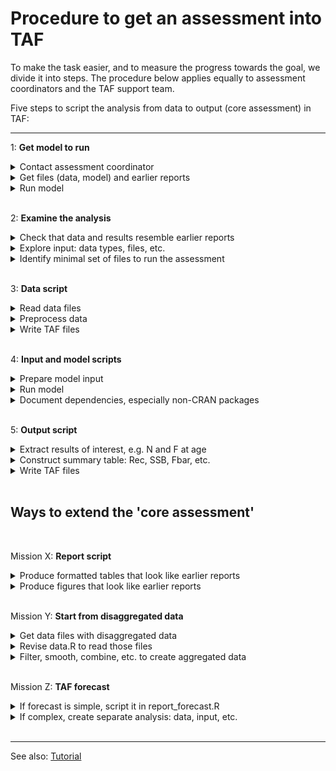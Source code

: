 # Procedure to get an assessment into TAF

To make the task easier, and to measure the progress towards the goal, we divide
it into steps. The procedure below applies equally to assessment coordinators
and the TAF support team.

Five steps to script the analysis from data to output (core assessment) in TAF:

---

<!-- GitHub Markdown requires empty line after </summary> to render `code` -->
<!-- Also, `code` is not rendered in <summary> headings -->

1: **Get model to run**

<details><summary>Contact assessment coordinator</summary>

> Well, unless you *are* the assessment coordinator :)

</details>

<details><summary>Get files (data, model) and earlier reports</summary>

> Files might be found in the Sharepoint `Data` folder.<br>
> Earlier WG reports can be found online.

</details>

<details><summary>Run model</summary>

> Being able to run the assessment on a different computer is an important
> milestone in making the analysis reproducible.

</details>

<br>

2: **Examine the analysis**

<details><summary>Check that data and results resemble earlier reports</summary>

> This is a good time to<br>
> (a) view the input & output files, and<br>
> (b) open the last WG report - especially the table section<br>
> Do the tables in (a) and (b) look similar?

</details>

<details><summary>Explore input: data types, files, etc.</summary>

> What kinds of data are used in this assessment, perhaps more than one
> survey?<br>
> Are some data tables in the report not in the model input, or vice versa?<br>
> Is it easy to find out which input files the model requires?<br>
> Are the model settings stored in a separate file?

</details>

<details><summary>Identify minimal set of files to run the assessment</summary>

> In general, TAF should only contain files that are absolutely necessary to run
> the final assessment.<br>
> All other files are probably best stored outside of TAF.<br>
> What is the smallest set of files required to run the final assessment on
> another computer?

</details>

<br>

3: **Data script**

<details><summary>Read data files</summary>

> The easiest way to import data into R depends on the data file format:<br>
> \- simple text files can often be imported using base functions like
> `read.table`<br>
> \- specific file formats can be imported using packages like `stockassessment`
> or `FLCore`

</details>

<details><summary>Preprocess data</summary>

> Some preprocessing of data often occurs before they are fed into a model:<br>
> \- years or ages might be excluded from the analysis<br>
> \- ages might be aggregated into a plus group<br>
> \- survey indices might be combined, the current year's weights predicted,
> etc.<br>
> The data should preferably start in disaggregated form (see 'Mission Y'
> below).

</details>

<details><summary>Write TAF files</summary>

> Data that are used in the assessment model should be made available as data
> files in TAF format.<br>
> The icesTAF package provides the function `write.csv` for this purpose.
> The resulting files will be visible to the public online, after the official
> ICES advice is released.

</details>

<br>

4: **Input and model scripts**

<details><summary>Prepare model input</summary>

>

</details>

<details><summary>Run model</summary>

>

</details>

<details><summary>Document dependencies, especially non-CRAN packages</summary>

>

</details>

<br>

5: **Output script**

<details><summary>Extract results of interest, e.g. N and F at age</summary>

>

</details>

<details><summary>Construct summary table: Rec, SSB, Fbar, etc.</summary>

>

</details>

<details><summary>Write TAF files</summary>

>

</details>

<br>

## Ways to extend the 'core assessment'

<br>

Mission X: **Report script**

<details>
<summary>Produce formatted tables that look like earlier reports</summary>

>

</details>

<details><summary>Produce figures that look like earlier reports</summary>

>

</details>

<br>

Mission Y: **Start from disaggregated data**

<details><summary>Get data files with disaggregated data</summary>

>

</details>

<details><summary>Revise data.R to read those files</summary>

>

</details>

<details>
<summary>Filter, smooth, combine, etc. to create aggregated data</summary>

>

</details>


<br>

Mission Z: **TAF forecast**

<details>
<summary>If forecast is simple, script it in report_forecast.R</summary>

>

</details>

<details>
<summary>If complex, create separate analysis: data, input, etc.</summary>

>

</details>

<br>

---

See also:
[Tutorial](https://github.com/ices-taf/doc/blob/master/tutorial-1/README.md)
